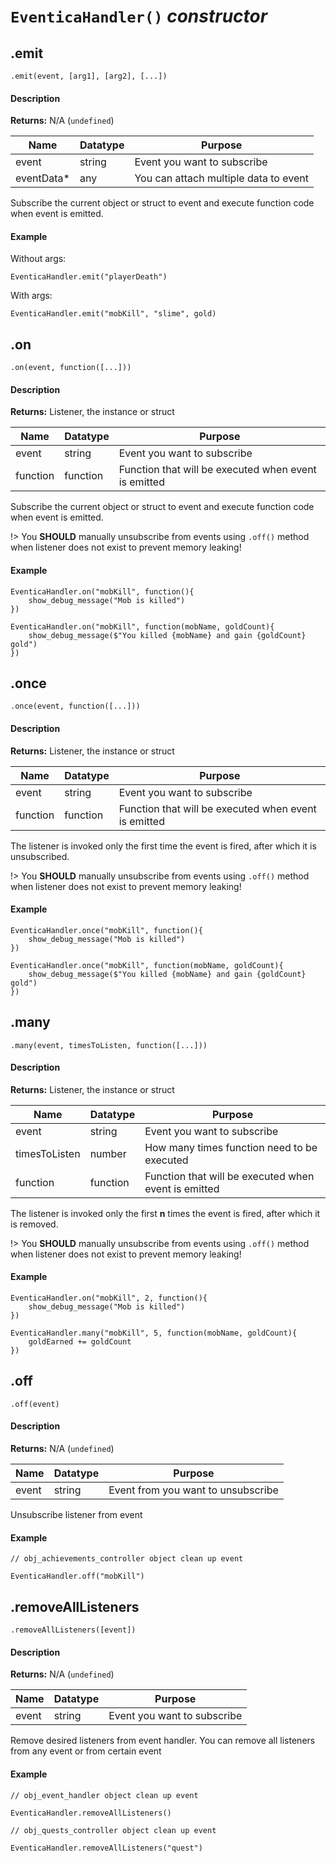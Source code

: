 # `EventicaHandler()` ***constructor***

## .emit

`.emit(event, [arg1], [arg2], [...])`

<!-- tabs:start -->

#### **Description**

**Returns:** N/A (`undefined`)

| Name       | Datatype | Purpose                               |
|------------|----------|---------------------------------------|
| event      | string   | Event you want to subscribe           |
| eventData* | any      | You can attach multiple data to event |

Subscribe the current object or struct to event and execute function code when event is emitted.

#### **Example**

Without args:
```gml
EventicaHandler.emit("playerDeath")
```

With args:
```gml
EventicaHandler.emit("mobKill", "slime", gold)
```
<!-- tabs:end -->

## .on

`.on(event, function([...]))`

<!-- tabs:start -->

#### **Description**

**Returns:** Listener, the instance or struct

| Name     | Datatype | Purpose                                              |
|----------|----------|------------------------------------------------------|
| event    | string   | Event you want to subscribe                          |
| function | function | Function that will be executed when event is emitted |

Subscribe the current object or struct to event and execute function code when event is emitted.

!> You **SHOULD** manually unsubscribe from events using `.off()` method
when listener does not exist to prevent memory leaking! 

#### **Example**

```gml
EventicaHandler.on("mobKill", function(){
    show_debug_message("Mob is killed")
})
```

```gml
EventicaHandler.on("mobKill", function(mobName, goldCount){
    show_debug_message($"You killed {mobName} and gain {goldCount} gold")
})
```

<!-- tabs:end -->

## .once

`.once(event, function([...]))`

<!-- tabs:start -->

#### **Description**

**Returns:** Listener, the instance or struct

| Name     | Datatype | Purpose                                              |
|----------|----------|------------------------------------------------------|
| event    | string   | Event you want to subscribe                          |
| function | function | Function that will be executed when event is emitted |

The listener is invoked only the first time the event is fired, after which it is unsubscribed.

!> You **SHOULD** manually unsubscribe from events using `.off()` method when listener does not exist to prevent memory leaking!

#### **Example**

```gml
EventicaHandler.once("mobKill", function(){
    show_debug_message("Mob is killed")
})
```

```gml
EventicaHandler.once("mobKill", function(mobName, goldCount){
    show_debug_message($"You killed {mobName} and gain {goldCount} gold")
})
```

<!-- tabs:end -->

## .many

`.many(event, timesToListen, function([...]))`

<!-- tabs:start -->

#### **Description**

**Returns:** Listener, the instance or struct

| Name          | Datatype | Purpose                                              |
|---------------|----------|------------------------------------------------------|
| event         | string   | Event you want to subscribe                          |
| timesToListen | number   | How many times function need to be executed          |
| function      | function | Function that will be executed when event is emitted |

The listener is invoked only the first **n** times the event is fired, after which it is removed.

!> You **SHOULD** manually unsubscribe from events using `.off()` method when listener does not exist to prevent memory leaking!

#### **Example**

```gml
EventicaHandler.on("mobKill", 2, function(){
    show_debug_message("Mob is killed")
})
```

```gml
EventicaHandler.many("mobKill", 5, function(mobName, goldCount){
    goldEarned += goldCount
})
```

<!-- tabs:end -->

## .off

`.off(event)`

<!-- tabs:start -->

#### **Description**

**Returns:** N/A (`undefined`)

| Name  | Datatype | Purpose                            |
|-------|----------|------------------------------------|
| event | string   | Event from you want to unsubscribe |

Unsubscribe listener from event

#### **Example**

```gml
// obj_achievements_controller object clean up event

EventicaHandler.off("mobKill")
```

<!-- tabs:end -->

## .removeAllListeners

`.removeAllListeners([event])`

<!-- tabs:start -->

#### **Description**

**Returns:** N/A (`undefined`)

| Name  | Datatype | Purpose                     |
|-------|----------|-----------------------------|
| event | string   | Event you want to subscribe |

Remove desired listeners from event handler. You can remove all listeners from any event or from certain event

#### **Example**

```gml
// obj_event_handler object clean up event

EventicaHandler.removeAllListeners()
```

```gml
// obj_quests_controller object clean up event

EventicaHandler.removeAllListeners("quest")
```

<!-- tabs:end -->